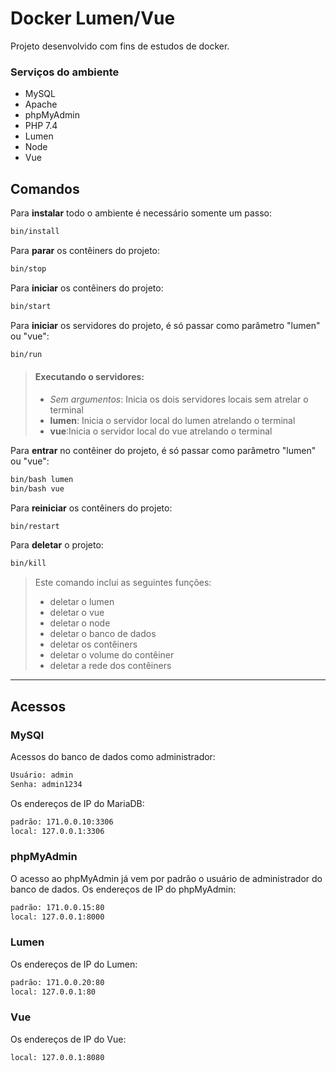 # Docker Lumen/Vue

Projeto desenvolvido com fins de estudos de docker.

### Serviços do ambiente
- MySQL
- Apache
- phpMyAdmin
- PHP 7.4
- Lumen
- Node
- Vue

## Comandos

Para **instalar** todo o ambiente é necessário somente um passo:

```sh
bin/install
```

Para **parar** os contêiners do projeto:

```sh
bin/stop
```

Para **iniciar** os contêiners do projeto:

```sh
bin/start
```

Para **iniciar** os servidores do projeto, é só passar como parâmetro "lumen" ou "vue":

```sh
bin/run
```

> #### Executando o servidores:
> - _Sem argumentos_: Inicia os dois servidores locais sem atrelar o terminal
> - **lumen**: Inicia o servidor local do lumen atrelando o terminal
> - **vue**:Inicia o servidor local do vue atrelando o terminal

Para **entrar** no contêiner do projeto, é só passar como parâmetro "lumen" ou "vue":

```sh
bin/bash lumen
bin/bash vue
```

Para **reiniciar** os contêiners do projeto:

```sh
bin/restart
```

Para **deletar** o projeto:

```sh
bin/kill
```

> Este comando inclui as seguintes funções:
> - deletar o lumen
> - deletar o vue
> - deletar o node
> - deletar o banco de dados
> - deletar os contêiners
> - deletar o volume do contêiner
> - deletar a rede dos contêiners

---

## Acessos

### MySQl

Acessos do banco de dados como administrador:

```txt
Usuário: admin
Senha: admin1234
```

Os endereços de IP do MariaDB:

```txt
padrão: 171.0.0.10:3306
local: 127.0.0.1:3306
```

### phpMyAdmin

O acesso ao phpMyAdmin já vem por padrão o usuário de administrador do banco de dados.
Os endereços de IP do phpMyAdmin:

```txt
padrão: 171.0.0.15:80
local: 127.0.0.1:8000
```

### Lumen

Os endereços de IP do Lumen:

```txt
padrão: 171.0.0.20:80
local: 127.0.0.1:80
```

### Vue

Os endereços de IP do Vue:

```txt
local: 127.0.0.1:8080
```